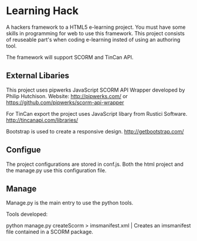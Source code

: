 Learning Hack
=============
A hackers framework to a HTML5 e-learning project. You must have some skills
in programming for web to use this framework. This project consists of
reuseable part's when coding e-learning insted of using an authoring tool.

The framework will support SCORM and TinCan API. 

External Libaries 
-----------------
This project uses pipwerks JavaScript SCORM API Wrapper developed by
Philip Hutchison. Website: http://pipwerks.com/ or https://github.com/pipwerks/scorm-api-wrapper

For TinCan export the project uses JavaScript libary from Rustici Software.
http://tincanapi.com/libraries/

Bootstrap is used to create a responsive design.
http://getbootstrap.com/



Configue
---------
The project configurations are stored in conf.js. 
Both the html project and the manage.py use this
configuration file. 


Manage
------
Manage.py is the main entry to use the python tools. 

Tools developed:

python manage.py createScorm > imsmanifest.xml
| Creates an imsmanifest file contained in a SCORM package. 


